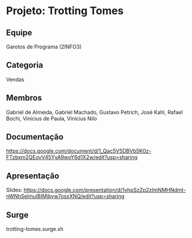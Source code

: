 # Projeto: Trotting Tomes

## Equipe

Garotos de Programa (2INFO3)

## Categoria

Vendas

## Membros

Gabriel de Almeida, Gabriel Machado, Gustavo Petrich, José Kahl, Rafael Bochi, Vinícius de Paula, Vinícius Nilo

## Documentação

https://docs.google.com/document/d/1_Qac5V5DBVb5K0z-FTzbxm2QEovV45YyA9woY6d1X2w/edit?usp=sharing

## Apresentação

Slides: https://docs.google.com/presentation/d/1vhpSzZp2zImNMHNdmt-nWNhSeImulBIMjbyw7osxXNQ/edit?usp=sharing

## Surge

trotting-tomes.surge.sh
